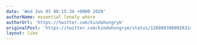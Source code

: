 ```yaml
---
date: 'Wed Jun 03 08:15:34 +0000 2020'
authorName: essential lonely whore
authorUrl: 'https://twitter.com/kindahungrym'
originalPost: 'https://twitter.com/kindahungrym/status/1268093960926314498'
layout: like
---
```

